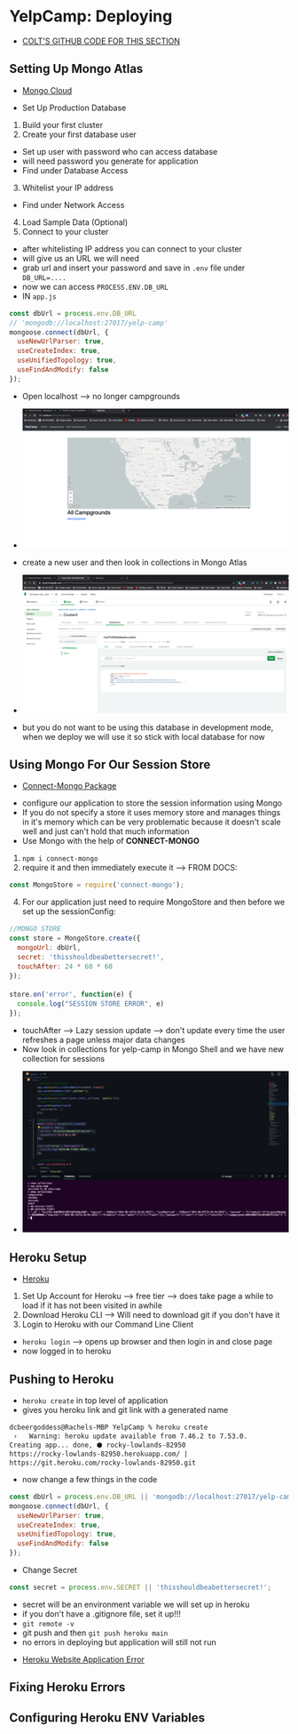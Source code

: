 # YelpCamp: Deploying
* [COLT'S GITHUB CODE FOR THIS SECTION](https://github.com/Colt/YelpCamp/tree/3ef5c4ca6aae9243b28167db3c3fb0665c3ea46a)

## Setting Up Mongo Atlas
* [Mongo Cloud](https://www.mongodb.com/cloud)
- Set Up Production Database 
1. Build your first cluster
2. Create your first database user
- Set up user with password who can access database
- will need password you generate for application
- Find under Database Access
3. Whitelist your IP address
- Find under Network Access
4. Load Sample Data (Optional)
5. Connect to your cluster
- after whitelisting IP address you can connect to your cluster
- will give us an URL we will need
- grab url and insert your password and save in `.env` file under `DB_URL=....`
- now we can access `PROCESS.ENV.DB_URL`
- IN `app.js`
```js
const dbUrl = process.env.DB_URL
// 'mongodb://localhost:27017/yelp-camp'
mongoose.connect(dbUrl, {
  useNewUrlParser: true,
  useCreateIndex: true, 
  useUnifiedTopology: true,
  useFindAndModify: false
});
```
- Open localhost --> no longer campgrounds
* ![New Index Page](assets/mongo1.png)
- create a new user and then look in collections in Mongo Atlas
* ![Mongo Collection w/ Users](assets/mongo2.png)
- but you do not want to be using this database in development mode, when we deploy we will use it so stick with local database for now

## Using Mongo For Our Session Store
* [Connect-Mongo Package](https://www.npmjs.com/package/connect-mongo)
- configure our application to store the session information using Mongo
- If you do not specify a store it uses memory store and manages things in it's memory which can be very problematic because it doesn't scale well and just can't hold that much information
- Use Mongo with the help of **CONNECT-MONGO**
1. `npm i connect-mongo`
2. require it and then immediately execute it --> FROM DOCS:
```js
const MongoStore = require('connect-mongo');
```
4. For our application just need to require MongoStore and then before we set up the sessionConfig:
```js
//MONGO STORE
const store = MongoStore.create({
  mongoUrl: dbUrl,
  secret: 'thisshouldbeabettersecret!',
  touchAfter: 24 * 60 * 60
});

store.on('error', function(e) {
  console.log("SESSION STORE ERROR", e)
});
```
- touchAfter --> Lazy session update --> don't update every time the user refreshes a page unless major data changes
- Now look in collections for yelp-camp in Mongo Shell and we have new collection for sessions
* ![In Mongo Shell](assets/mongo3.png)

## Heroku Setup
* [Heroku](https://www.heroku.com/)
1. Set Up Account for Heroku --> free tier --> does take page a while to load if it has not been visited in awhile
2. Download Heroku CLI --> Will need to download git if you don't have it
3. Login to Heroku with our Command Line Client 
- `heroku login` --> opens up browser and then login in and close page
- now logged in to heroku

## Pushing to Heroku
- `heroku create` in top level of application
- gives you heroku link and git link with a generated name
```
dcbeergoddess@Rachels-MBP YelpCamp % heroku create
 ›   Warning: heroku update available from 7.46.2 to 7.53.0.
Creating app... done, ⬢ rocky-lowlands-82950
https://rocky-lowlands-82950.herokuapp.com/ | https://git.heroku.com/rocky-lowlands-82950.git
```
- now change a few things in the code
```js
const dbUrl = process.env.DB_URL || 'mongodb://localhost:27017/yelp-camp';
mongoose.connect(dbUrl, {
  useNewUrlParser: true,
  useCreateIndex: true, 
  useUnifiedTopology: true,
  useFindAndModify: false
});
```
- Change Secret
```js
const secret = process.env.SECRET || 'thisshouldbeabettersecret!';
```
- secret will be an environment variable we will set up in heroku
- if you don't have a .gitignore file, set it up!!!
- `git remote -v`
- git push and then `git push heroku main`
- no errors in deploying but application will still not run
* [Heroku Website Application Error](assets/heroku1.png)

## Fixing Heroku Errors

## Configuring Heroku ENV Variables

